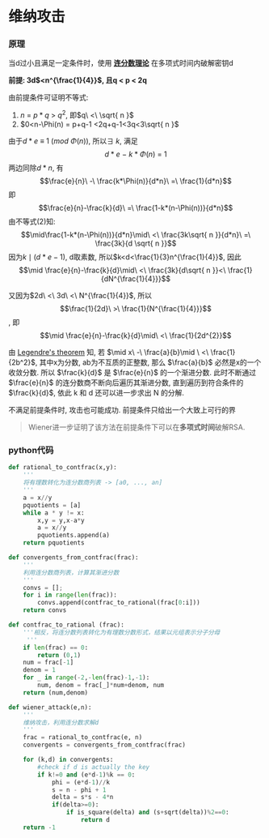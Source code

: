 
# 维纳攻击

### 原理

当d过小且满足一定条件时，使用 **[连分数理论](../../../../代数/数论/连分数理论.md)** 在多项式时间内破解密钥d

**前提: 3d$<n^{\frac{1}{4}}$, 且q < p < 2q**

由前提条件可证明不等式:
1. $n\ =\ p*q\ >\ q^2$, 即$q\ <\ \sqrt{ n }$
2. $0<n-\Phi(n) = p+q-1 <2q+q-1<3q<3\sqrt{ n }$

由于$d*e\ \equiv\ 1\ (mod\ \Phi(n))$, 所以$\exists\ k$, 满足
$$d*e\ -\ k*\Phi(n)\ =\ 1$$
两边同除${d}*{n}$, 有 
$$\frac{e}{n}\ -\ \frac{k*\Phi(n)}{d*n}\ =\ \frac{1}{d*n}$$
即 $$\frac{e}{n}-\frac{k}{d}\ =\ \frac{1-k*(n-\Phi(n))}{d*n}$$ 
由不等式(2)知: 
$$\mid\frac{1-k*(n-\Phi(n))}{d*n}\mid\ <\ \frac{3k\sqrt{ n }}{d*n}\ =\ \frac{3k}{d \sqrt{ n }}$$
因为$k\mid (d*e-1)$, d取素数, 所以$k<d<\frac{1}{3}n^{\frac{1}{4}}$, 因此 
$$\mid \frac{e}{n}-\frac{k}{d}\mid\ <\ \frac{3k}{d\sqrt{ n }}<\ \frac{1}{dN^{\frac{1}{4}}}$$

又因为$2d\ <\ 3d\ <\ N^{\frac{1}{4}}$, 所以
$$\frac{1}{2d}\ >\ \frac{1}{N^{\frac{1}{4}}}$$, 即
$$\mid \frac{e}{n}-\frac{k}{d}\mid\ <\ \frac{1}{2d^{2}}$$

由 [Legendre's theorem](../../../../代数/数论/连分数理论.md) 知, 若 $\mid x\ -\ \frac{a}{b}\mid \ <\ \frac{1}{2b^2}$, 其中x为分数, ab为不互质的正整数, 那么 $\frac{a}{b}$ 必然是x的一个收敛分数. 
所以 $\frac{k}{d}$ 是 $\frac{e}{n}$ 的一个渐进分数. 此时不断通过 $\frac{e}{n}$ 的连分数商不断向后遍历其渐进分数, 直到遍历到符合条件的$\frac{k}{d}$, 依此 k 和 d 还可以进一步求出 N 的分解. 

不满足前提条件时, 攻击也可能成功. 前提条件只给出一个大致上可行的界

> Wiener进一步证明了该方法在前提条件下可以在**多项式时间**破解RSA.

### python代码

  
```python
def rational_to_contfrac(x,y):
    '''
    将有理数转化为连分数商列表 -> [a0, ..., an]
    '''
    a = x//y
    pquotients = [a]
    while a * y != x:
        x,y = y,x-a*y
        a = x//y
        pquotients.append(a)
    return pquotients

def convergents_from_contfrac(frac):
    '''
    利用连分数商列表，计算其渐进分数
    '''
    convs = [];
    for i in range(len(frac)):
        convs.append(contfrac_to_rational(frac[0:i]))
    return convs

def contfrac_to_rational (frac):
    '''相反，将连分数列表转化为有理数分数形式，结果以元组表示分子分母
     '''
    if len(frac) == 0:
        return (0,1)
    num = frac[-1]
    denom = 1
    for _ in range(-2,-len(frac)-1,-1):
        num, denom = frac[_]*num+denom, num
    return (num,denom)

def wiener_attack(e,n):
    '''
    维纳攻击，利用连分数求解d
    '''
    frac = rational_to_contfrac(e, n)
    convergents = convergents_from_contfrac(frac)

    for (k,d) in convergents:
        #check if d is actually the key
        if k!=0 and (e*d-1)%k == 0:
            phi = (e*d-1)//k
            s = n - phi + 1
            delta = s*s - 4*n
            if(delta>=0):
                if is_square(delta) and (s+sqrt(delta))%2==0:
                    return d
    return -1

```
